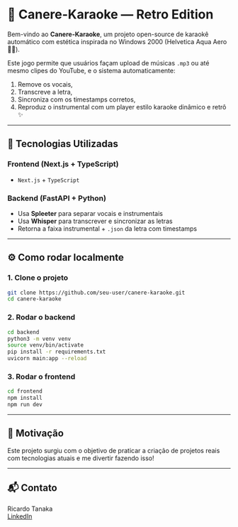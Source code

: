 # 🎤 Canere-Karaoke — Retro Edition

Bem-vindo ao **Canere-Karaoke**, um projeto open-source de karaokê automático com estética inspirada no Windows 2000 (Helvetica Aqua Aero 🌊🌀). 

Este jogo permite que usuários façam upload de músicas `.mp3` ou até mesmo clipes do YouTube, e o sistema automaticamente:
1. Remove os vocais,
2. Transcreve a letra,
3. Sincroniza com os timestamps corretos,
4. Reproduz o instrumental com um player estilo karaoke dinâmico e retrô ✨

---

## 🔧 Tecnologias Utilizadas

### Frontend (Next.js + TypeScript)
- `Next.js` + `TypeScript`

### Backend (FastAPI + Python)
- Usa **Spleeter** para separar vocais e instrumentais
- Usa **Whisper** para transcrever e sincronizar as letras
- Retorna a faixa instrumental + `.json` da letra com timestamps

---

## ⚙️ Como rodar localmente

### 1. Clone o projeto
```bash
git clone https://github.com/seu-user/canere-karaoke.git
cd canere-karaoke
```

### 2. Rodar o backend
```bash
cd backend
python3 -m venv venv
source venv/bin/activate
pip install -r requirements.txt
uvicorn main:app --reload
```

### 3. Rodar o frontend
```bash
cd frontend
npm install
npm run dev
```

---


## 🧠 Motivação

Este projeto surgiu com o objetivo de praticar a criação de projetos reais com tecnologias atuais e me divertir fazendo isso!

---

## 📬 Contato

Ricardo Tanaka  
[LinkedIn](https://www.linkedin.com/in/tanakaricardo/)